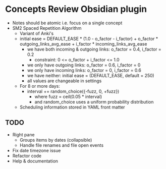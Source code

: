 # Concepts Review Obsidian plugin

- Notes should be atomic i.e. focus on a single concept
- SM2 Spaced Repetition Algorithm
    - Variant of Anki's
    - initial ease = DEFAULT_EASE * (1.0 - o_factor - i_factor) + o_factor * outgoing_links_avg_ease + i_factor * incoming_links_avg_ease
        - we have both incoming & outgoing links: o_factor = 0.4, i_factor = 0.2
          - constraint: 0 <= o_factor + i_factor <= 1.0
        - we only have outgoing links: o_factor = 0.6, i_factor = 0
        - we only have incoming links: o_factor = 0, i_factor = 0.6
        - we have neither: initial ease = (DEFAULT_EASE, default = 250)
        - all values are changeable in settings
    - For 8 or more days:
        - interval += random_choice({-fuzz, 0, +fuzz})
            - where fuzz = ceil(0.05 * interval)
            - and random_choice uses a uniform probability distribution
    - Scheduling information stored in YAML front matter

## TODO

- Right pane
  - Groups items by dates (collapsible)
  - Handle file renames and file open events
- Fix date timezone issue
- Refactor code
- Help & documentation